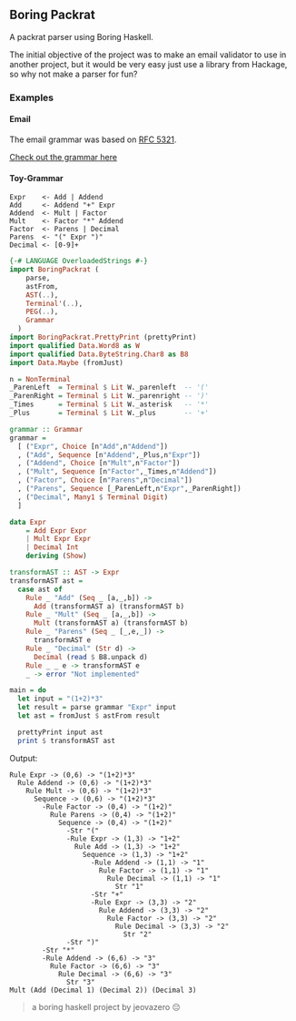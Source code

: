 ## Boring Packrat

A packrat parser using Boring Haskell.

The initial objective of the project was to make an email validator to use in another project,
but it would be very easy just use a library from Hackage, so why not make a parser for fun?

### Examples

#### Email

The email grammar was based on [RFC 5321](https://www.rfc-editor.org/rfc/pdfrfc/rfc5321.txt.pdf).

[Check out the grammar here](https://github.com/jeovazero/boring-packrat/blob/main/lib/BoringPackrat/Email.hs#L88)

#### Toy-Grammar

```bnf
Expr    <- Add | Addend
Add     <- Addend "+" Expr
Addend  <- Mult | Factor
Mult    <- Factor "*" Addend
Factor  <- Parens | Decimal
Parens  <- "(" Expr ")"
Decimal <- [0-9]+
```

```hs
{-# LANGUAGE OverloadedStrings #-}
import BoringPackrat (
    parse,
    astFrom,
    AST(..),
    Terminal'(..),
    PEG(..),
    Grammar
  )
import BoringPackrat.PrettyPrint (prettyPrint)
import qualified Data.Word8 as W
import qualified Data.ByteString.Char8 as B8
import Data.Maybe (fromJust)

n = NonTerminal
_ParenLeft  = Terminal $ Lit W._parenleft  -- '('
_ParenRight = Terminal $ Lit W._parenright -- ')'
_Times      = Terminal $ Lit W._asterisk   -- '*'
_Plus       = Terminal $ Lit W._plus       -- '+'

grammar :: Grammar
grammar =
  [ ("Expr", Choice [n"Add",n"Addend"])
  , ("Add", Sequence [n"Addend",_Plus,n"Expr"])
  , ("Addend", Choice [n"Mult",n"Factor"])
  , ("Mult", Sequence [n"Factor",_Times,n"Addend"])
  , ("Factor", Choice [n"Parens",n"Decimal"])
  , ("Parens", Sequence [_ParenLeft,n"Expr",_ParenRight])
  , ("Decimal", Many1 $ Terminal Digit)
  ]

data Expr
    = Add Expr Expr
    | Mult Expr Expr
    | Decimal Int
    deriving (Show)

transformAST :: AST -> Expr
transformAST ast =
  case ast of
    Rule _ "Add" (Seq _ [a,_,b]) ->
      Add (transformAST a) (transformAST b)
    Rule _ "Mult" (Seq _ [a,_,b]) ->
      Mult (transformAST a) (transformAST b)
    Rule _ "Parens" (Seq _ [_,e,_]) ->
      transformAST e
    Rule _ "Decimal" (Str d) ->
      Decimal (read $ B8.unpack d)
    Rule _ _ e -> transformAST e
    _ -> error "Not implemented"

main = do
  let input = "(1+2)*3"
  let result = parse grammar "Expr" input
  let ast = fromJust $ astFrom result

  prettyPrint input ast
  print $ transformAST ast
```

Output:

```
Rule Expr -> (0,6) -> "(1+2)*3"
  Rule Addend -> (0,6) -> "(1+2)*3"
    Rule Mult -> (0,6) -> "(1+2)*3"
      Sequence -> (0,6) -> "(1+2)*3"
        -Rule Factor -> (0,4) -> "(1+2)"
          Rule Parens -> (0,4) -> "(1+2)"
            Sequence -> (0,4) -> "(1+2)"
              -Str "("
              -Rule Expr -> (1,3) -> "1+2"
                Rule Add -> (1,3) -> "1+2"
                  Sequence -> (1,3) -> "1+2"
                    -Rule Addend -> (1,1) -> "1"
                      Rule Factor -> (1,1) -> "1"
                        Rule Decimal -> (1,1) -> "1"
                          Str "1"
                    -Str "+"
                    -Rule Expr -> (3,3) -> "2"
                      Rule Addend -> (3,3) -> "2"
                        Rule Factor -> (3,3) -> "2"
                          Rule Decimal -> (3,3) -> "2"
                            Str "2"
              -Str ")"
        -Str "*"
        -Rule Addend -> (6,6) -> "3"
          Rule Factor -> (6,6) -> "3"
            Rule Decimal -> (6,6) -> "3"
              Str "3"
Mult (Add (Decimal 1) (Decimal 2)) (Decimal 3)
```

> a boring haskell project by jeovazero :pensive:

